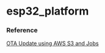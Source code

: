 # esp32_platform

### Reference
[OTA Update using AWS S3 and Jobs](https://buildstorm.com/docs/aws_iot_for_esp32/v1.0.0/_over-_the-_air-updates.html)

